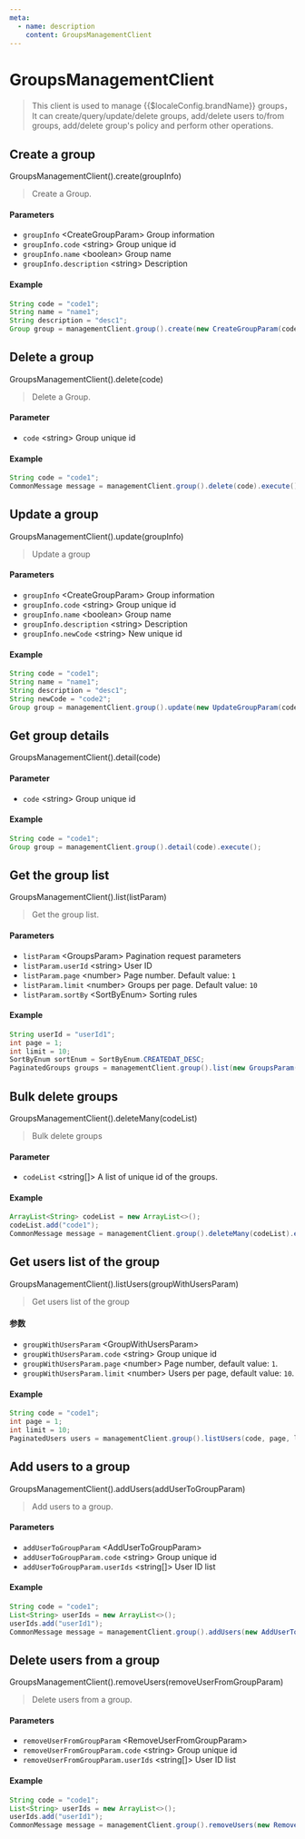 ```yaml
---
meta:
  - name: description
    content: GroupsManagementClient
---
```


# GroupsManagementClient

<LastUpdated/>


> This client is used to manage {{$localeConfig.brandName}} groups，It can create/query/update/delete groups, add/delete users to/from groups, add/delete group's policy and perform other operations.

## Create a group

GroupsManagementClient().create(groupInfo)

> Create a Group.

#### Parameters

- `groupInfo` \<CreateGroupParam\> Group information
- `groupInfo.code` \<string\> Group unique id
- `groupInfo.name` \<boolean\> Group name
- `groupInfo.description` \<string\> Description

#### Example

```java
String code = "code1";
String name = "name1";
String description = "desc1";
Group group = managementClient.group().create(new CreateGroupParam(code, name, description)).execute();
```

## Delete a group

GroupsManagementClient().delete(code)

> Delete a Group.

#### Parameter

- `code` \<string\> Group unique id

#### Example

```java
String code = "code1";
CommonMessage message = managementClient.group().delete(code).execute();
```

## Update a group

GroupsManagementClient().update(groupInfo)

> Update a group

#### Parameters

- `groupInfo` \<CreateGroupParam\> Group information
- `groupInfo.code` \<string\> Group unique id
- `groupInfo.name` \<boolean\> Group name
- `groupInfo.description` \<string\> Description
- `groupInfo.newCode` \<string\> New unique id

#### Example

```java
String code = "code1";
String name = "name1";
String description = "desc1";
String newCode = "code2";
Group group = managementClient.group().update(new UpdateGroupParam(code, name, description, newCode)).execute();
```

## Get group details

GroupsManagementClient().detail(code)

#### Parameter

- `code` \<string\> Group unique id

#### Example

```java
String code = "code1";
Group group = managementClient.group().detail(code).execute();
```

## Get the group list

GroupsManagementClient().list(listParam)

> Get the group list.

#### Parameters

- `listParam` \<GroupsParam\> Pagination request parameters
- `listParam.userId` \<string\> User ID
- `listParam.page` \<number\> Page number. Default value: `1`
- `listParam.limit` \<number\> Groups per page. Default value: `10`
- `listParam.sortBy` \<SortByEnum\> Sorting rules

#### Example

```java
String userId = "userId1";
int page = 1;
int limit = 10;
SortByEnum sortEnum = SortByEnum.CREATEDAT_DESC;
PaginatedGroups groups = managementClient.group().list(new GroupsParam(userId, page, limit, sortEnum)).execute();
```

## Bulk delete groups

GroupsManagementClient().deleteMany(codeList)

> Bulk delete groups

#### Parameter

- `codeList` \<string[]\> A list of unique id of the groups.

#### Example

```java
ArrayList<String> codeList = new ArrayList<>();
codeList.add("code1");
CommonMessage message = managementClient.group().deleteMany(codeList).execute();
```

## Get users list of the group

GroupsManagementClient().listUsers(groupWithUsersParam)

> Get users list of the group

#### 参数

- `groupWithUsersParam` \<GroupWithUsersParam\>
- `groupWithUsersParam.code` \<string\> Group unique id
- `groupWithUsersParam.page` \<number\>  Page number, default value:  `1`.
- `groupWithUsersParam.limit` \<number\> Users per page, default value:  `10`.

#### Example

```java
String code = "code1";
int page = 1;
int limit = 10;
PaginatedUsers users = managementClient.group().listUsers(code, page, limit).execute();
```

## Add users to a group

GroupsManagementClient().addUsers(addUserToGroupParam)

> Add users to a group.

#### Parameters

- `addUserToGroupParam` \<AddUserToGroupParam\>
- `addUserToGroupParam.code` \<string\> Group unique id
- `addUserToGroupParam.userIds` \<string[]\> User ID list

#### Example

```java
String code = "code1";
List<String> userIds = new ArrayList<>();
userIds.add("userId1");
CommonMessage message = managementClient.group().addUsers(new AddUserToGroupParam(userIds, code)).execute();
```

## Delete users from a group

GroupsManagementClient().removeUsers(removeUserFromGroupParam)

> Delete users from a group.

#### Parameters

- `removeUserFromGroupParam` \<RemoveUserFromGroupParam\>
- `removeUserFromGroupParam.code` \<string\> Group unique id
- `removeUserFromGroupParam.userIds` \<string[]\> User ID list

#### Example

```java
String code = "code1";
List<String> userIds = new ArrayList<>();
userIds.add("userId1");
CommonMessage message = managementClient.group().removeUsers(new RemoveUserFromGroupParam(userIds, code)).execute();
```
